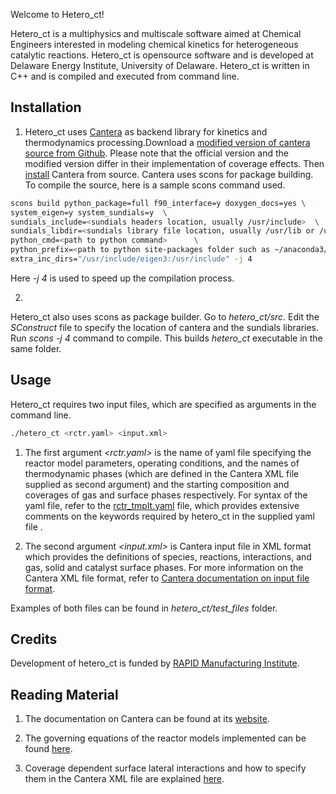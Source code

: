 Welcome to Hetero_ct!  

Hetero_ct is a multiphysics and multiscale software aimed at Chemical Engineers interested in 
modeling chemical kinetics for heterogeneous catalytic reactions. Hetero_ct is opensource software 
and is developed at Delaware Energy Institute, University of Delaware. 
Hetero_ct is written in C++ and is compiled and executed from command line. 

## Installation

1. Hetero_ct uses [Cantera](http://www.cantera.org) as backend library for kinetics and 
thermodynamics processing.Download a
[modified version of cantera source from Github](https://github.com/mbkumar/cantera/tree/hetero_ct).
Please note that the official version and the modified version differ in their implementation of 
coverage effects. Then [install](https://cantera.org/install/compiling-install.html)  Cantera 
from source. Cantera uses scons for package building. To compile the source, here is a sample scons 
command used.
~~~ bash
scons build python_package=full f90_interface=y doxygen_docs=yes \
system_eigen=y system_sundials=y  \
sundials_include=<sundials headers location, usually /usr/include>  \
sundials_libdir=<sundials library file location, usually /usr/lib or /usr/lib64 or /usr/local/lib> \
python_cmd=<path to python command>      \
python_prefix=<path to python site-packages folder such as ~/anaconda3/envs/my_env/lib/python3.7/site-packages> \
extra_inc_dirs="/usr/include/eigen3:/usr/include" -j 4 
~~~
Here *-j 4* is used to speed up the compilation process.

2.
Hetero_ct also uses scons as package builder. Go to *hetero_ct/src*. Edit the *SConstruct* file to specify the
location of cantera and the sundials libraries.
Run *scons -j 4* command to compile. This builds *hetero_ct* executable in the same folder.

## Usage

Hetero_ct requires two input files, which are specified as arguments in the command line. 
~~~ bash
./hetero_ct <rctr.yaml> <input.xml>
~~~

1. The first argument *<rctr.yaml>* is the name of yaml file specifying the reactor model parameters, 
operating conditions, and the names of thermodynamic phases (which are defined in the Cantera XML file 
supplied as second argument) and the starting composition and coverages of gas and surface phases 
respectively.  For syntax of the yaml file, refer to the [rctr_tmplt.yaml](rctr_tmplt.yaml) file, 
which provides extensive comments on the keywords required by hetero_ct in the supplied yaml file .

2. The second argument *<input.xml>* is Cantera input file in XML format which provides the 
definitions of species, reactions, interactions, and gas, solid and  catalyst surface phases. For 
more information on the Cantera XML file format, refer to 
[Cantera documentation on input file format](https://cantera.org/tutorials/input-files.html).

Examples of both files can be found in *hetero_ct/test_files* folder. 
## Credits
 Development of hetero_ct is funded by [RAPID Manufacturing Institute](www.aiche.org/rapid).


## Reading Material

1. The documentation on Cantera can be found at its [website](http://www.cantera.org).

2. The governing equations of the  reactor models implemented can be found [here](ReactorModels.pdf).

3. Coverage dependent surface lateral interactions and how to specify them in the Cantera XML file 
are explained [here](SurfaceInteractions.pdf).

